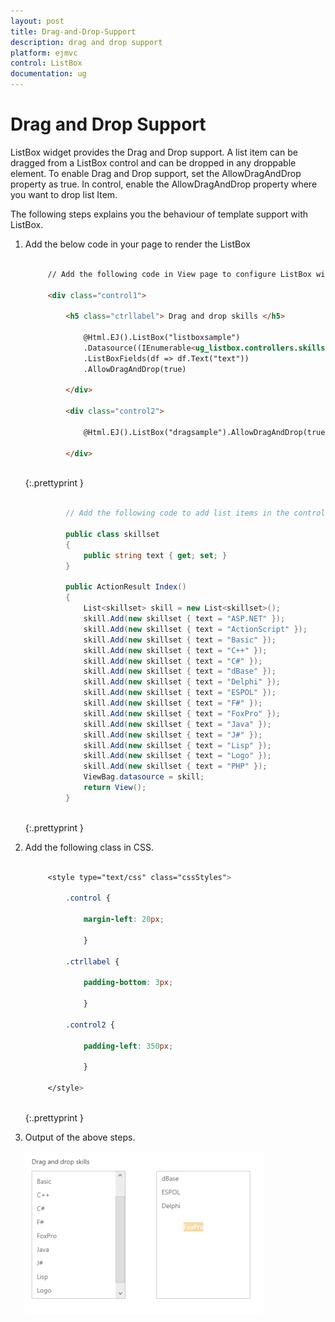 ```yaml
---
layout: post
title: Drag-and-Drop-Support
description: drag and drop support
platform: ejmvc
control: ListBox
documentation: ug
---
```


# Drag and Drop Support

ListBox widget provides the Drag and Drop support. A list item can be dragged from a ListBox control and can be dropped in any droppable element. To enable Drag and Drop support, set the AllowDragAndDrop property as true. In control, enable the AllowDragAndDrop property where you want to drop list Item.

The following steps explains you the behaviour of template support with ListBox.

1. Add the below code in your page to render the ListBox


   ~~~ html
 
		// Add the following code in View page to configure ListBox widget 
		
		<div class="control1">    
		
			<h5 class="ctrllabel"> Drag and drop skills </h5>
			
				@Html.EJ().ListBox("listboxsample")			
				.Datasource((IEnumerable<ug_listbox.controllers.skillset>)ViewBag.datasource)			
				.ListBoxFields(df => df.Text("text")) 			
				.AllowDragAndDrop(true)
			
			</div>
		
			<div class="control2">     
		
				@Html.EJ().ListBox("dragsample").AllowDragAndDrop(true)
		
			</div>
		
   ~~~
   {:.prettyprint }

  
   ~~~ cs

			// Add the following code to add list items in the controller page        
			
			public class skillset        
			{            
				public string text { get; set; }        
			}        
			
			public ActionResult Index()       
			{            
				List<skillset> skill = new List<skillset>();            
				skill.Add(new skillset { text = "ASP.NET" });            
				skill.Add(new skillset { text = "ActionScript" });            
				skill.Add(new skillset { text = "Basic" });            
				skill.Add(new skillset { text = "C++" });            
				skill.Add(new skillset { text = "C#" });            
				skill.Add(new skillset { text = "dBase" });            
				skill.Add(new skillset { text = "Delphi" });            
				skill.Add(new skillset { text = "ESPOL" });            
				skill.Add(new skillset { text = "F#" });            
				skill.Add(new skillset { text = "FoxPro" });            
				skill.Add(new skillset { text = "Java" });            
				skill.Add(new skillset { text = "J#" });            
				skill.Add(new skillset { text = "Lisp" });            
				skill.Add(new skillset { text = "Logo" });            
				skill.Add(new skillset { text = "PHP" });            
				ViewBag.datasource = skill;            
				return View();        
			}
		
   ~~~
   {:.prettyprint } 
   
  
2. Add the following class in CSS. 

   ~~~ css

		<style type="text/css" class="cssStyles">

			.control {

				margin-left: 20px;

				}

			.ctrllabel {

				padding-bottom: 3px;

				}

			.control2 {

				padding-left: 350px;

				}

		</style>
		
   ~~~
   {:.prettyprint } 

3. Output of the above steps.

   ![](Drag-and-Drop-Support_images/Drag-and-Drop-Support_img1.png)